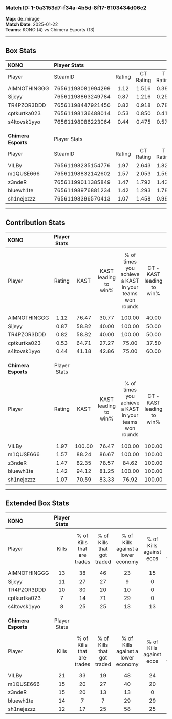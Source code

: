 ### Match ID: 1-0a3153d7-f34a-4b5d-8f17-6103434d06c2  
**Map**: de_mirage  
**Match Date**: 2025-01-22  
**Teams**: KONO (4) vs Chimera Esports (13)  

---  

## Box Stats  

| **KONO**            | Player Stats      |        |           |          |        |       |       |         |        |      |     |
| :- | :- | :-: | :-: | :-: | :-: | :-: | :-: | :-: | :-: | :-: | :-: |
| Player              | SteamID           | Rating | CT Rating | T Rating |  KAST  |  ADR  | Kills | Assists | Deaths | K/D  | HS% |
| AIMNOTHINGGG        | 76561198081994299 |  1.12  |   1.516   |  0.384   | 76.47  | 87.6  |  13   |    5    |   15   | 0.87 | 76  |
| Sijeyy              | 76561198863249784 |  0.87  |   1.216   |  0.256   | 58.82  | 75.7  |  11   |    3    |   14   | 0.79 | 36  |
| TR4PZOR3DDD         | 76561198447921450 |  0.82  |   0.918   |  0.787   | 58.82  | 87.8  |  10   |    1    |   15   | 0.67 | 60  |
| cptkurtka023        | 76561198136488014 |  0.53  |   0.850   |  0.417   | 64.71  | 51.6  |   7   |    2    |   17   | 0.41 | 57  |
| s4ltovsk1yyo        | 76561198086223064 |  0.44  |   0.475   |  0.577   | 41.18  | 54.6  |   8   |    0    |   16   | 0.50 | 37  |
|                     |                   |        |           |          |        |       |       |         |        |      |     |
|                     |                   |        |           |          |        |       |       |         |        |      |     |
|                     |                   |        |           |          |        |       |       |         |        |      |     |
| **Chimera Esports** | Player Stats      |        |           |          |        |       |       |         |        |      |     |
| Player              | SteamID           | Rating | CT Rating | T Rating |  KAST  |  ADR  | Kills | Assists | Deaths | K/D  | HS% |
| VILBy               | 76561198235154776 |  1.97  |   2.643   |  1.828   | 100.00 | 121.0 |  21   |    7    |   10   | 2.10 | 57  |
| m1QUSE666           | 76561198832142602 |  1.57  |   2.053   |  1.563   | 88.24  | 112.3 |  15   |    9    |   10   | 1.50 | 40  |
| z3ndeR              | 76561199011385849 |  1.47  |   1.792   |  1.432   | 82.35  | 92.8  |  15   |    5    |   9    | 1.67 | 26  |
| bluewh1te           | 76561198976881234 |  1.42  |   1.293   |  1.788   | 94.12  | 74.7  |  14   |    1    |   9    | 1.56 | 57  |
| sh1nejezzz          | 76561198396570413 |  1.07  |   1.458   |  0.993   | 70.59  | 61.1  |  12   |    5    |   11   | 1.09 | 66  |
---  

## Contribution Stats  

| **KONO**            | Player Stats |        |                      |                                                        |                           |                                                             |                          |                                                            |
| :- | :-: | :-: | :-: | :-: | :-: | :-: | :-: | :-: |
| Player              |    Rating    |  KAST  | KAST leading to win% | % of times you achieve a KAST in your teams won rounds | CT - KAST leading to win% | CT - % of times you achieve a KAST in your teams won rounds | T - KAST leading to win% | T - % of times you achieve a KAST in your teams won rounds |
| AIMNOTHINGGG        |     1.12     | 76.47  |        30.77         |                         100.00                         |           40.00           |                           100.00                            |           0.00           |                            0.00                            |
| Sijeyy              |     0.87     | 58.82  |        40.00         |                         100.00                         |           50.00           |                           100.00                            |           0.00           |                            0.00                            |
| TR4PZOR3DDD         |     0.82     | 58.82  |        40.00         |                         100.00                         |           50.00           |                           100.00                            |           0.00           |                            0.00                            |
| cptkurtka023        |     0.53     | 64.71  |        27.27         |                         75.00                          |           37.50           |                            75.00                            |           0.00           |                            0.00                            |
| s4ltovsk1yyo        |     0.44     | 41.18  |        42.86         |                         75.00                          |           60.00           |                            75.00                            |           0.00           |                            0.00                            |
|                     |              |        |                      |                                                        |                           |                                                             |                          |                                                            |
|                     |              |        |                      |                                                        |                           |                                                             |                          |                                                            |
|                     |              |        |                      |                                                        |                           |                                                             |                          |                                                            |
| **Chimera Esports** | Player Stats |        |                      |                                                        |                           |                                                             |                          |                                                            |
| Player              |    Rating    |  KAST  | KAST leading to win% | % of times you achieve a KAST in your teams won rounds | CT - KAST leading to win% | CT - % of times you achieve a KAST in your teams won rounds | T - KAST leading to win% | T - % of times you achieve a KAST in your teams won rounds |
| VILBy               |     1.97     | 100.00 |        76.47         |                         100.00                         |          100.00           |                           100.00                            |          66.67           |                           100.00                           |
| m1QUSE666           |     1.57     | 88.24  |        86.67         |                         100.00                         |          100.00           |                           100.00                            |          80.00           |                           100.00                           |
| z3ndeR              |     1.47     | 82.35  |        78.57         |                         84.62                          |          100.00           |                            80.00                            |          70.00           |                           87.50                            |
| bluewh1te           |     1.42     | 94.12  |        81.25         |                         100.00                         |          100.00           |                           100.00                            |          72.73           |                           100.00                           |
| sh1nejezzz          |     1.07     | 70.59  |        83.33         |                         76.92                          |          100.00           |                           100.00                            |          71.43           |                           62.50                            |
---  

## Extended Box Stats  

| **KONO**            | Player Stats |                            |                            |                                    |                         |                              |                                 |        |                             |                                     |                          |                               |                            |
| :- | :-: | :-: | :-: | :-: | :-: | :-: | :-: | :-: | :-: | :-: | :-: | :-: | :-: |
| Player              |    Kills     | % of Kills that are trades | % of Kills that got traded | % of Kills against a lower economy | % of Kills against ecos | % of Kills that are flawless | % of Kills that are close duels | Deaths | % of Deaths that get traded | % of Deaths against a lower economy | % of Deaths against ecos | % of Deaths that are flawless | % of Deaths that are close |
| AIMNOTHINGGG        |      13      |             38             |             46             |                 23                 |           15            |              62              |                0                |   15   |             13              |                 20                  |            7             |              60               |             20             |
| Sijeyy              |      11      |             27             |             27             |                 9                  |            0            |              64              |               18                |   14   |             14              |                 21                  |            7             |              86               |             0              |
| TR4PZOR3DDD         |      10      |             30             |             20             |                 10                 |            0            |              70              |               10                |   15   |             13              |                 20                  |            7             |              47               |             20             |
| cptkurtka023        |      7       |             14             |             71             |                 29                 |            0            |              57              |                0                |   17   |             35              |                 18                  |            6             |              76               |             0              |
| s4ltovsk1yyo        |      8       |             25             |             25             |                 13                 |           13            |              88              |                0                |   16   |             13              |                 19                  |            6             |              81               |             0              |
|                     |              |                            |                            |                                    |                         |                              |                                 |        |                             |                                     |                          |                               |                            |
|                     |              |                            |                            |                                    |                         |                              |                                 |        |                             |                                     |                          |                               |                            |
|                     |              |                            |                            |                                    |                         |                              |                                 |        |                             |                                     |                          |                               |                            |
| **Chimera Esports** | Player Stats |                            |                            |                                    |                         |                              |                                 |        |                             |                                     |                          |                               |                            |
| Player              |    Kills     | % of Kills that are trades | % of Kills that got traded | % of Kills against a lower economy | % of Kills against ecos | % of Kills that are flawless | % of Kills that are close duels | Deaths | % of Deaths that get traded | % of Deaths against a lower economy | % of Deaths against ecos | % of Deaths that are flawless | % of Deaths that are close |
| VILBy               |      21      |             33             |             19             |                 48                 |           24            |              62              |               10                |   10   |             30              |                 20                  |            10            |              70               |             0              |
| m1QUSE666           |      15      |             20             |             27             |                 40                 |           20            |              73              |                7                |   10   |             40              |                 30                  |            0             |              60               |             20             |
| z3ndeR              |      15      |             20             |             13             |                 13                 |            0            |              60              |                7                |   9    |             22              |                 44                  |            22            |              100              |             0              |
| bluewh1te           |      14      |             7              |             7              |                 29                 |           29            |              86              |                7                |   9    |             78              |                 22                  |            0             |              67               |             11             |
| sh1nejezzz          |      12      |             17             |             25             |                 58                 |           25            |              75              |                8                |   11   |             18              |                 18                  |            9             |              45               |             0              |
